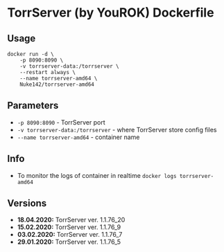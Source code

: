 # TorrServer (by YouROK) Dockerfile

## Usage

```
docker run -d \
	-p 8090:8090 \
	-v torrserver-data:/torrserver \
	--restart always \
	--name torrserver-amd64 \
	Nuke142/torrserver-amd64
```

## Parameters

* `-p 8090:8090` - TorrServer port
* `-v torrserver-data:/torrserver` - where TorrServer store config files
* `--name torrserver-amd64` - container name

## Info

* To monitor the logs of container in realtime `docker logs torrserver-amd64`

## Versions
+ **18.04.2020:** TorrServer ver. 1.1.76_20
+ **15.02.2020:** TorrServer ver. 1.1.76_9
+ **03.02.2020:** TorrServer ver. 1.1.76_7
+ **29.01.2020:** TorrServer ver. 1.1.76_5

